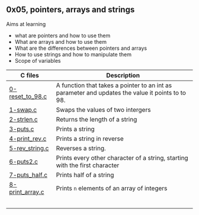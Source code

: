 ## 0x05, pointers, arrays and strings
Aims at learning 
- what are pointers and how to use them
- What are arrays and how to use them
- What are the differences between pointers and arrays
- How to use strings and how to manipulate them
- Scope of variables

C files | Description
--- | ---
[0-reset_to_98.c](0-reset_to_98.c) | A function that takes a pointer to an int as parameter and updates the value it points to to 98.
[1-swap.c](1-swap.c) | Swaps the values of two intergers
[2-strlen.c](2-strlen.c) | Returns the length of a string
[3-puts.c](3-puts.c) | Prints a string
[4-print_rev.c](4-print_rev.c) | Prints a string in reverse
[5-rev_string.c](5-rev_string.c) | Reverses a string.
[6-puts2.c](6-puts2.c) | Prints every other character of a string, starting with the first character
[7-puts_half.c](7-puts_half.c) | Prints half of a string
[8-print_array.c](8-print_array.c) |  Prints `n` elements of an array of integers 
[]() | 
[]() | 
[]() | 
[]() | 
[]() | 

